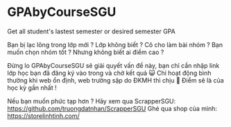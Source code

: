 # GPAbyCourseSGU
Get all student's lastest semester or desired semester GPA 

Bạn bị lạc lõng trong lớp mới ? Lớp không biết ? Cô cho làm bài nhóm ? Bạn muốn chọn nhóm tốt ? Nhưng không biết ai điểm cao ?

Đừng lo GPAbyCourseSGU sẽ giải quyết vấn đề này, bạn chỉ cần nhập link lớp học bạn đã đăng ký vào trong và chờ kết quả 😺
Chỉ hoạt động bình thường khi web ổn định, web trường sập do ĐKMH thì chịu 👾
Điểm sẽ là của học kỳ gần nhất !

Nếu bạn muốn phức tạp hơn ?
Hãy xem qua ScrapperSGU: https://github.com/truongdatnhan/ScrapperSGU
Ghé qua shop của mình: https://storelinhtinh.com/
